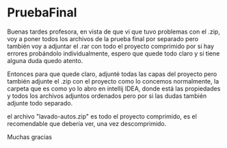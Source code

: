 # PruebaFinal

Buenas tardes profesora, en vista de que vi que tuvo problemas con el .zip, voy a poner todos los archivos de la prueba final por separado pero también voy a adjuntar el .rar con todo el proyecto comprimido por si hay errores probándolo individualmente, espero que quede todo claro y si tiene alguna duda quedo atento.

Entonces para que quede claro, adjunté todas las capas del proyecto pero también adjunte el .zip con el proyecto como lo concemos normalmente, la carpeta que es como yo lo abro en intellij IDEA, donde está las propiedades y todos los archivos adjuntos ordenados pero por si las dudas también adjunte todo separado.

el archivo "lavado-autos.zip" es todo el proyecto comprimido, es el recomendable que debería ver, una vez descomprimido.

Muchas gracias
